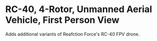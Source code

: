 # RC-40, 4-Rotor, Unmanned Aerial Vehicle, First Person View
Adds additional variants of Reafction Force's RC-40 FPV drone.
